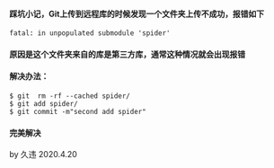 #### 踩坑小记，Git上传到远程库的时候发现一个文件夹上传不成功，报错如下

```
fatal: in unpopulated submodule 'spider'
```

#### 原因是这个文件夹来自的库是第三方库，通常这种情况就会出现报错

#### 解决办法：

```
$ git  rm -rf --cached spider/ 
$ git add spider/ 
$ git commit -m"second add spider"
```

#### 完美解决

by 久违 2020.4.20

